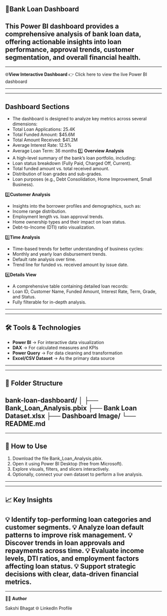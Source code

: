 🏦**Bank Loan Dashboard** <br>
----------------------------------------------------
This Power BI dashboard provides a comprehensive analysis of bank loan data, offering actionable insights into loan performance, approval trends, customer segmentation, and overall financial health.
----------------------------------------------------------------------------------------------------------------------------------------------------------------------------------------------------------------------------------
-------------
🌐**View Interactive Dashboard**
👉 Click here to view the live Power BI dashboard

---------------------------------------------------------------------------------------------------------------------------------------------------
--------------------------
**Dashboard Sections**
-------------------------------------------------------------------------------------------------------------------------
- The dashboard is designed to analyze key metrics across several dimensions:
- Total Loan Applications: 25.4K<br>
- Total Funded Amount: $45.6M<br>
- Total Amount Received: $41.2M<br>
- Average Interest Rate: 12.5%<br>
- Average Loan Term: 36 months
1️⃣ **Overview Analysis**<br>
- A high-level summary of the bank’s loan portfolio, including:<br>
- Loan status breakdown (Fully Paid, Charged Off, Current).<br>
- Total funded amount vs. total received amount.<br>
- Distribution of loan grades and sub-grades.<br>
- Loan purposes (e.g., Debt Consolidation, Home Improvement, Small Business).<br>

2️⃣**Customer Analysis**
- Insights into the borrower profiles and demographics, such as:
- Income range distribution.
- Employment length vs. loan approval trends.
- Home ownership types and their impact on loan status.
- Debt-to-Income (DTI) ratio visualization.

3️⃣**Time Analysis**
- Time-based trends for better understanding of business cycles:
- Monthly and yearly loan disbursement trends.
- Default rate analysis over time.
- Trend line for funded vs. received amount by issue date.

4️⃣**Details View**
- A comprehensive table containing detailed loan records:
- Loan ID, Customer Name, Funded Amount, Interest Rate, Term, Grade, and Status.
- Fully filterable for in-depth analysis.
--------------------------------------------------------------------------------------------------------------------------------------------------------------------------
-------------------------------------------------------------------
🛠️ **Tools & Technologies**
-------------------------------------------------------------------------------------------------------------------------------
- **Power BI** → For interactive data visualization
- **DAX** → For calculated measures and KPIs
- **Power Query** → For data cleaning and transformation
- **Excel/CSV Dataset** → As the primary data source
--------------------------------------------------------------------------------------------------------------------------------------------------------------------------------
------------------------------------------------------------------------ 
📁 **Folder Structure**
------------------------------------------------------------------------------------------------------------------------
bank-loan-dashboard/
│
├── Bank_Loan_Analysis.pbix
├── Bank Loan Dataset.xlsx
├── Dashboard Image/
└── README.md
----------------------------------------------------------------------------------------------------------------------------------------------------------------------------
------------------------------------------------------------
🚀 **How to Use**
----------------------------------------------------
1. Download the file Bank_Loan_Analysis.pbix.
2. Open it using Power BI Desktop (free from Microsoft).
3. Explore visuals, filters, and slicers interactively.
4. Optionally, connect your own dataset to perform a live analysis.
----------------------------------------------------------------------------------------------------------------------------------------------------------------------------
-----------------------------------------------
📈 **Key Insights**
------------------------------------------------------
💡 Identify top-performing loan categories and customer segments.
💡 Analyze loan default patterns to improve risk management.
💡 Discover trends in loan approvals and repayments across time.
💡 Evaluate income levels, DTI ratios, and employment factors affecting loan status.
💡 Support strategic decisions with clear, data-driven financial metrics.
--------------------------------------------------------------------------------------------------------------------------------------------------
----------------------
👩‍💻 **Author**

Sakshi Bhagat
🌐 LinkedIn Profile
